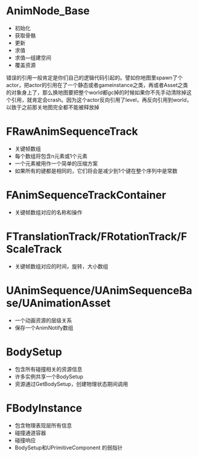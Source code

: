 # AnimNode_Base
- 初始化
- 获取骨骼
- 更新
- 求值
- 求值—组建空间
- 覆盖资源


错误的引用一般肯定是你们自己的逻辑代码引起的。譬如你地图里spawn了个actor，把actor的引用在了一个静态或者gameinstance之类，再或者Asset之类的对象身上了，那么换地图要把整个world都gc掉的时候如果你不先手动清除掉这个引用，就肯定会crash。因为这个actor反向引用了level，再反向引用到world，以致于之前那关地图完全都不能被释放掉

# FRawAnimSequenceTrack
- 关键帧数组
- 每个数组将包含n元素或1个元素
- 一个元素被用作一个简单的压缩方案
- 如果所有的键都是相同的，它们将会是减少到1个键在整个序列中是常数

# FAnimSequenceTrackContainer
- 关键帧数组对应的名称和操作

# FTranslationTrack/FRotationTrack/FScaleTrack
- 关键帧数组对应的时间，旋转，大小数组

# UAnimSequence/UAnimSequenceBase/UAnimationAsset
- 一个动画资源的层级关系
- 保存一个AnimNotify数组



# BodySetup
- 包含所有碰撞相关的资源信息
- 许多实例共享一个BodySetup
- 资源通过GetBodySetup，创建物理状态期间调用

# FBodyInstance
- 包含物理表现层所有信息
- 碰撞通道容器
- 碰撞响应
- BodySetup和UPrimitiveComponent 的弱指针
